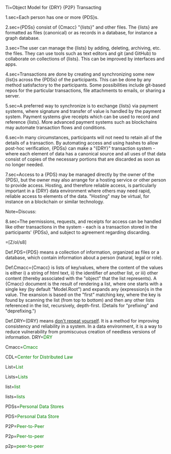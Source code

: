Ti=Object Model for {DRY} {P2P} Transacting

1.sec=Each person has one or more {PDS}s.

2.sec={PDSs} consist of {Cmacc} "{lists}" and other files. The {lists} are formatted as files (canonical) or as records in a database, for instance a graph database.
 
3.sec=The user can manage the {lists} by adding, deleting, archiving, etc. the files.  They can use tools such as text editors and git (and GitHub) to collaborate on collections of {lists}.  This can be improved by interfaces and apps.

4.sec=Transactions are done by creating and synchronizing some new {list}s across the {PDSs} of the participants.  This can be done by any method satisfactory to the participants.  Some possibilities include git-based repos for the particular transactions, file attachments to emails, or sharing a server.

5.sec=A preferred way to synchronize is to exchange {lists} via payment systems, where signature and transfer of value is handled by the payment system.  Payment systems give receipts which can be used to record and reference {lists}.  More advanced payment systems such as blockchains may automate transaction flows and conditions.

6.sec=In many circumstances, participants will not need to retain all of the details of a transaction.  By automating access and using hashes to allow post-hoc verification, {PDSs} can make a "{DRY}" transaction system - where each element of data has a canonical source and all uses of that data consist of copies of the necessary portions that are discarded as soon as no longer needed. 

7.sec=Access to a {PDS} may be managed directly by the owner of the {PDS}, but the owner may also arrange for a hosting service or other person to provide access.  Hosting, and therefore reliable access, is particularly important in a {DRY} data environment where others may need rapid, reliable access to elements of the data.  "Hosting" may be virtual, for instance on a blockchain or similar technology. 
 
Note=Discuss:
 
8.sec=The permissions, requests, and receipts for access can be handled like other transactions in the system - each is a transaction stored in the participants' {PDSs}, and subject to agreement regarding discarding.

=[Z/ol/s8]


Def.PDS={PDS} means a collection of information, organized as files or a database, which contain information about a person (natural, legal or role).  

Def.Cmacc={Cmacc} is lists of key/values, where the content of the values is either i) a string of html text, ii) the identifier of another list, or iii) other content (thereby associated with the "object" that the list represents).  A {Cmacc} document is the result of rendering a list, where one starts with a single key (by default "Model.Root") and expands any {expression}s in the value.  The exansion is based on the "first" matching key, where the key is found by scanning the list (from top to bottom) and then any other lists referenced in the list, recursively, depth-first.  (Details for "prefixing" and "deprefixing.")

Def.DRY={DRY} means <a href="https://en.wikipedia.org/wiki/Don%27t_repeat_yourself">don't repeat yourself</a>.  It is a method for improving consistency and reliability in a system.  In a data environment, it is a way to reduce vulnerability from promiscuous creation of needless versions of information. 
DRY=<font color="green">DRY</font>

Cmacc=<font color="green">Cmacc</font>

CDL=<font color="green">Center for Distributed Law</font>

List=<font color="green">List</font>

Lists=<font color="green">Lists</font>

list=<font color="green">list</font>

lists=<font color="green">lists</font>

PDSs=<font color="green">Personal Data Stores</font>

PDS=<font color="green">Personal Data Store</font>

P2P=<font color="green">Peer-to-Peer</font>

P2p=<font color="green">Peer-to-peer</font>

p2p=<font color="green">peer-to-peer</font>